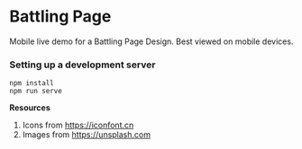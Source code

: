 Battling Page
=============
Mobile live demo for a Battling Page Design. Best viewed on mobile devices.


### Setting up a development server
```
npm install
npm run serve
```


**Resources**
1. Icons from https://iconfont.cn
1. Images from https://unsplash.com
